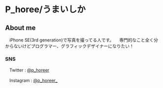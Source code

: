 # P_horee/うまいしか

## About me
　iPhone SE(3rd generation)で写真を撮ってる人です。
　専門的なこと全く分からないけどプログラマー、グラフィックデザイナーになりたい！

### SNS

　Twitter : <a href="https://x.com/p_horeer" target="_blank">@p_horeer</a>

　Instagram : <a href="https://www.instagram.com/p_horeer_/" target="_blank">@p_horeer_</a>




<!---
p-horeer/p-horeer is a ✨ special ✨ repository because its `README.md` (this file) appears on your GitHub profile.
You can click the Preview link to take a look at your changes.
--->
